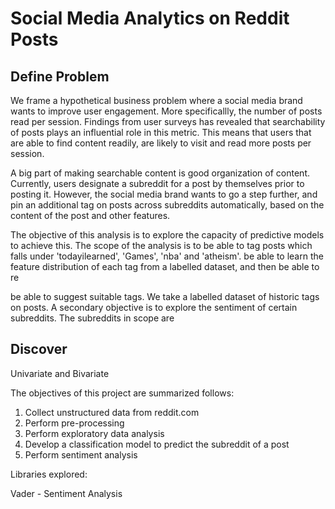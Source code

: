 # Social Media Analytics on Reddit Posts

## Define Problem

We frame a hypothetical business problem where a social media brand wants to improve user engagement. More specificallly, the number of posts read per session. Findings from user surveys has revealed that searchability of posts plays an influential role in this metric. This means that users that are able to find content readily, are likely to visit and read more posts per session. 

A big part of making searchable content is good organization of content. Currently, users designate a subreddit for a post by themselves prior to posting it. However, the social media brand wants to go a step further, and pin an additional tag on posts across subreddits automatically, based on the content of the post and other features. 

The objective of this analysis is to explore the capacity of predictive models to achieve this. The scope of the analysis is to be able to tag posts which falls under 'todayilearned', 'Games', 'nba' and 'atheism'.  be able to learn the feature distribution of each tag from a labelled dataset, and then be able to re

be able to suggest suitable tags. We take a labelled dataset of historic tags on posts. A secondary objective is to explore the sentiment of certain subreddits. The subreddits in scope are 

## Discover

Univariate and Bivariate 


The objectives of this project are summarized follows:
1) Collect unstructured data from reddit.com
2) Perform pre-processing
3) Perform exploratory data analysis
4) Develop a classification model to predict the subreddit of a post
5) Perform sentiment analysis

Libraries explored:

Vader - Sentiment Analysis


#
